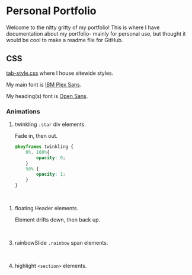 # Personal Portfolio
Welcome to the nitty gritty of my portfolio! This is where I have documentation about my portfolio- mainly for personal use, but thought it would be cool to make a readme file for GitHub.

## CSS
[tab-style.css](css/tab-style.css) where I house sitewide styles.

My main font is [IBM Plex Sans](https://fonts.google.com/specimen/IBM+Plex+Sans).

My heading(s) font is [Open Sans](https://fonts.google.com/specimen/Open+Sans).

### Animations
1. twinkling
    `.star` div elements.

    Fade in, then out.

    ```css
    @keyframes twinkling {
        0%, 100%{
            opacity: 0;
        }
        50% {
            opacity: 1;
        }
    }
    ```

<br />

1. floating
    Header elements.

    Element drifts down, then back up.

<br />

3. rainbowSlide
    `.rainbow` span elements.

<br />

4. highlight
    `<section>` elements.